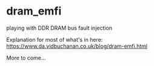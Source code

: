 # dram_emfi
playing with DDR DRAM bus fault injection

Explanation for most of what's in here: https://www.da.vidbuchanan.co.uk/blog/dram-emfi.html

More to come...
